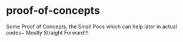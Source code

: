 # proof-of-concepts
Some Proof of Concepts, the Small Pocs which can help later in actual codes~ Mostly Straight Forward!!!
